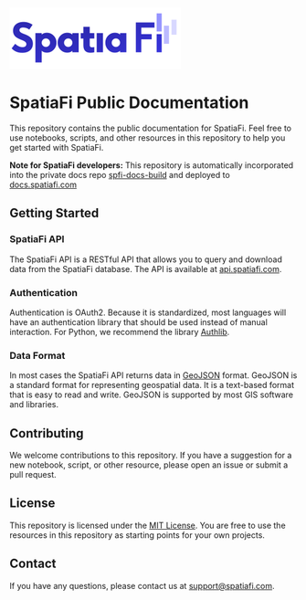 ![SpatiaFi_small.png](images/SpatiaFi_small.png)

# SpatiaFi Public Documentation


This repository contains the public documentation for SpatiaFi.
Feel free to use notebooks, scripts, and other resources in this repository to help you get started with SpatiaFi.

**Note for SpatiaFi developers:** This repository is automatically incorporated into the private docs 
repo [spfi-docs-build](https://github.com/climateengine/spfi-docs-build) and deployed to [docs.spatiafi.com](https://docs.spatiafi.com)

## Getting Started

### SpatiaFi API

The SpatiaFi API is a RESTful API that allows you to query and download data from the SpatiaFi database.
The API is available at [api.spatiafi.com](https://api.spatiafi.com).

### Authentication

Authentication is OAuth2. Because it is standardized, most languages will have an authentication library that should be used instead of manual interaction.
For Python, we recommend the library [Authlib](https://docs.authlib.org/en/latest/).

### Data Format

In most cases the SpatiaFi API returns data in [GeoJSON](https://geojson.org/) format.
GeoJSON is a standard format for representing geospatial data.
It is a text-based format that is easy to read and write.
GeoJSON is supported by most GIS software and libraries.

## Contributing

We welcome contributions to this repository.
If you have a suggestion for a new notebook, script, or other resource, please open an issue or submit a pull request.

## License

This repository is licensed under the [MIT License](LICENSE).
You are free to use the resources in this repository as starting points for your own projects.

## Contact

If you have any questions, please contact us at [support@spatiafi.com](mailto:support@spatiafi.com).